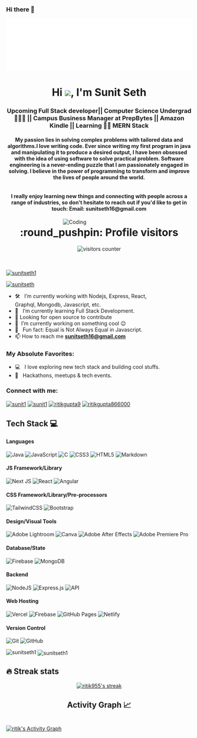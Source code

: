 ### Hi there 👋

![Hello](hello.svg)


<h1 align="center">Hi <img src="https://media.giphy.com/media/hvRJCLFzcasrR4ia7z/giphy.gif" width="5%"></a>, I'm Sunit Seth</h1>
<h3 align="center">Upcoming Full Stack developer|| Computer Science Undergrad 👨🏾‍🎓 || Campus Business Manager at PrepBytes || Amazon Kindle || Learning 👨‍💻 MERN Stack</h3>
<h4 align="center">My passion lies in solving complex problems with tailored data and algorithms.I love writing code. Ever since writing my first program in java and manipulating it to produce a desired output, I have been obsessed with the idea of using software to solve practical problem. Software engineering is a never-ending puzzle that I am passionately engaged in solving. I believe in the power of programming to transform and improve the lives of people around the world.
<br>
  <br>
  <br>
I really enjoy learning new things and connecting with people across a range of industries, so don't hesitate to reach out if you'd like to get in touch: Email: sunitseth16@gmail.com</h4>

<img align="right" alt="Coding" width="350" src="https://cdn.dribbble.com/users/1162077/screenshots/3848914/programmer.gif">


<h1 align="center">:round_pushpin: Profile visitors</h1>
<div align="center">
    <img alt="visitors counter" src="https://profile-counter.glitch.me/sunitseth1/count.svg">
</div>
<br>
<br>
<p align="left"> <a href="https://github.com/ryo-ma/github-profile-trophy"><img src="https://github-profile-trophy.vercel.app/?username=ritik955" alt="sunitseth1" /></a> </p>

<p align="left"> <a href="https://twitter.com/SunitSeth2" target="blank"><img src="https://twitter.com/SunitSeth2/photo" alt="sunitseth" /></a> </p>

- 🛠 &nbsp; I’m currently working with Nodejs, Express, React, <br /> Graphql, Mongodb, Javascript, etc.
- 🚀 &nbsp; I’m currently learning Full Stack Development.
- 🤔 Looking for open source to contribute
- 🔭 &nbsp;I’m currently working on something cool :wink:
- 👾 &nbsp; Fun fact: Equal is Not Always Equal in Javascript.
- 📫 How to reach me **sunitseth16@gmail.com**

### My Absolute Favorites:

- 💻 &nbsp; I love exploring new tech stack and building cool stuffs.
- 🍕 &nbsp; Hackathons, meetups & tech events.

<h3 align="left">Connect with me:</h3>
<p align="left">
<a href="https://codepen.io/sunit-seth" target="blank"><img align="center" src="https://raw.githubusercontent.com/rahuldkjain/github-profile-readme-generator/master/src/images/icons/Social/codepen.svg" alt="sunit1" height="30" width="40" /></a>
<a href="https://twitter.com/SunitSeth2" target="blank"><img align="center" src="https://raw.githubusercontent.com/rahuldkjain/github-profile-readme-generator/master/src/images/icons/Social/twitter.svg" alt="sunit1" height="30" width="40" /></a>
<a href="https://www.linkedin.com/in/sunit-seth-61772b217/" target="blank"><img align="center" src="https://raw.githubusercontent.com/rahuldkjain/github-profile-readme-generator/master/src/images/icons/Social/linked-in-alt.svg" alt="ritikgupta9" height="30" width="40" /></a>
<!-- <a href="https://stackoverflow.com/users/19718957" target="blank"><img align="center" src="https://raw.githubusercontent.com/rahuldkjain/github-profile-readme-generator/master/src/images/icons/Social/stack-overflow.svg" alt="19718957" height="30" width="40" /></a> -->
<!-- <a href="https://www.facebook.com/profile.php?id=100014641991338" target="blank"><img align="center" src="https://raw.githubusercontent.com/rahuldkjain/github-profile-readme-generator/master/src/images/icons/Social/facebook.svg" alt="https://www.facebook.com/profile.php?id=100014641991338" height="30" width="40" /></a> -->
<!-- <a href="https://www.instagram.com/r_i_t_i_k_g_u_p_t_a_/" target="blank"><img align="center" src="https://raw.githubusercontent.com/rahuldkjain/github-profile-readme-generator/master/src/images/icons/Social/instagram.svg" alt="https://www.instagram.com/r_i_t_i_k_g_u_p_t_a_/" height="30" width="40" /></a> -->
<!-- <a href="https://hashnode.com/@ritik955" target="blank"><img align="center" src="https://raw.githubusercontent.com/rahuldkjain/github-profile-readme-generator/master/src/images/icons/Social/hashnode.svg" alt="@ritik955" height="30" width="40" /></a> -->
<!-- <a href="https://www.codechef.com/users/ritikchef" target="blank"><img align="center" src="https://cdn.jsdelivr.net/npm/simple-icons@3.1.0/icons/codechef.svg" alt="ritikchef" height="30" width="40" /></a> -->
<!-- <a href="https://www.hackerrank.com/ritik955" target="blank"><img align="center" src="https://raw.githubusercontent.com/rahuldkjain/github-profile-readme-generator/master/src/images/icons/Social/hackerrank.svg" alt="ritik955" height="30" width="40" /></a> -->
<a href="https://leetcode.com/sunitseth16/" target="blank"><img align="center" src="https://raw.githubusercontent.com/rahuldkjain/github-profile-readme-generator/master/src/images/icons/Social/leet-code.svg" alt="ritikgupta866000" height="30" width="40" /></a>
<!-- <a href="https://www.hackerearth.com/@smartritik1" target="blank"><img align="center" src="https://raw.githubusercontent.com/rahuldkjain/github-profile-readme-generator/master/src/images/icons/Social/hackerearth.svg" alt="@smartritik1" height="30" width="40" /></a> -->
<!-- <a href="https://www.topcoder.com/members/ritik955" target="blank"><img align="center" src="https://raw.githubusercontent.com/rahuldkjain/github-profile-readme-generator/master/src/images/icons/Social/topcoder.svg" alt="ritik955" height="30" width="40" /></a> -->
</p>

## Tech Stack 💻
#### Languages
![Java](https://img.shields.io/badge/-Java-000?style=for-the-badge&logo=java)
![JavaScript](https://img.shields.io/badge/-JavaScript-000?style=for-the-badge&logo=javascript)
![C](https://img.shields.io/badge/c-000?style=for-the-badge&logo=c&logoColor=white)
![CSS3](https://img.shields.io/badge/-CSS3-000?style=for-the-badge&logo=css3)
![HTML5](https://img.shields.io/badge/-HTML5-000?style=for-the-badge&logo=html5)
![Markdown](https://img.shields.io/badge/-Markdown-000?style=for-the-badge&logo=markdown)

#### JS Framework/Library
![Next JS](https://img.shields.io/badge/-NextJS-000?style=for-the-badge&logo=next.js)
![React](https://img.shields.io/badge/-ReactJS-000?style=for-the-badge&logo=react)
![Angular](https://img.shields.io/badge/-AngularJS-000?style=for-the-badge&logo=angular)

#### CSS Framework/Library/Pre-processors
![TailwindCSS](https://img.shields.io/badge/-TailwindCSS-000?style=for-the-badge&logo=tailwind-css)
![Bootstrap](https://img.shields.io/badge/-Bootstrap-000?style=for-the-badge&logo=bootstrap)

#### Design/Visual Tools
![Adobe Lightroom](https://img.shields.io/badge/-Adobe%20Lightroom-000?style=for-the-badge&logo=adobe%20lightroom)
![Canva](https://img.shields.io/badge/-Canva-000?style=for-the-badge&logo=canva)
![Adobe After Effects](https://img.shields.io/badge/-Adobe%20After%20Effects-000?style=for-the-badge&logo=Adobe%20After%20Effects&logoColor=white)
![Adobe Premiere Pro](https://img.shields.io/badge/Adobe%20Premiere%20Pro-000?style=for-the-badge&logo=Adobe%20Premiere%20Pro&logoColor=white)

#### Database/State
![Firebase](https://img.shields.io/badge/-Firebase-000?style=for-the-badge&logo=firebase)
![MongoDB](https://img.shields.io/badge/-MongoDB-000?style=for-the-badge&logo=mongodb)

#### Backend
![NodeJS](https://img.shields.io/badge/-NodeJS-000?style=for-the-badge&logo=node.js&logoColor=pink)
![Express.js](https://img.shields.io/badge/-ExpressJS-000?style=for-the-badge&logo=express)
![API](https://img.shields.io/badge/-API-000?style=for-the-badge&logo=fastapi)

#### Web Hosting
![Vercel](https://img.shields.io/badge/-Vercel-000?style=for-the-badge&logo=vercel)
![Firebase](https://img.shields.io/badge/-Firebase-000?style=for-the-badge&logo=firebase)
![GitHub Pages](https://img.shields.io/badge/-GitHub%20Pages-000?style=for-the-badge&logo=github)
![Netlify](https://img.shields.io/badge/-Netlify-000?style=for-the-badge&logo=netlify)

#### Version Control
![Git](https://img.shields.io/badge/-Git-000?style=for-the-badge&logo=git)
![GitHub](https://img.shields.io/badge/-GitHub-000?style=for-the-badge&logo=github)

<p><img align="left" src="https://github-readme-stats.vercel.app/api/top-langs?username=sunitseth1&show_icons=true&locale=en&layout=compact" alt="sunitseth1" /></p>

<p>&nbsp;<img align="center" src="https://github-readme-stats.vercel.app/api?username=sunitseth1&show_icons=true&locale=en" alt="sunitseth1" /></p>

## 🔥 Streak stats

<!-- GitHub Readme Streak Stats - https://github.com/ritik955/github-readme-streak-stats -->
<p align="center">
  <a href="https://github.com/sunitseth1/github-readme-streak-stats">
    <img title="🔥 Get streak stats for your profile at git.io/streak-stats" alt="ritik955's streak" src="https://github-readme-streak-stats.herokuapp.com/?user=ritik955&theme=monokai-metallian&hide_border=true"/>
  </a>
</p>
  
  <h2 align="center">Activity Graph 📈</h2>
  <br/>
<a href="https://github.com/sunitseth1/github-readme-activity-graph"><img alt="ritik's Activity Graph" src="https://activity-graph.herokuapp.com/graph/?username=ritik955&bg_color=fff&color=000&line=00E676&point=000&hide_border=true" /></a>




